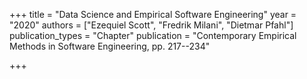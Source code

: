 +++
title = "Data Science and Empirical Software Engineering"
year = "2020"
authors = ["Ezequiel Scott", "Fredrik Milani", "Dietmar Pfahl"]
publication_types = "Chapter"
publication = "Contemporary Empirical Methods in Software Engineering, pp. 217--234"

+++
